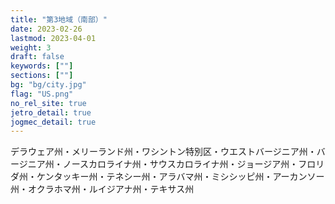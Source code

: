 ```yaml
---
title: "第3地域（南部）"
date: 2023-02-26
lastmod: 2023-04-01
weight: 3
draft: false
keywords: [""]
sections: [""]
bg: "bg/city.jpg"
flag: "US.png"
no_rel_site: true
jetro_detail: true
jogmec_detail: true
---
```



<div class="main-desciption country-description">
デラウェア州・メリーランド州・ワシントン特別区・ウエストバージニア州・バージニア州・ノースカロライナ州・サウスカロライナ州・ジョージア州・フロリダ州・ケンタッキー州・テネシー州・アラバマ州・ミシシッピ州・アーカンソー州・オクラホマ州・ルイジアナ州・テキサス州
</div>
